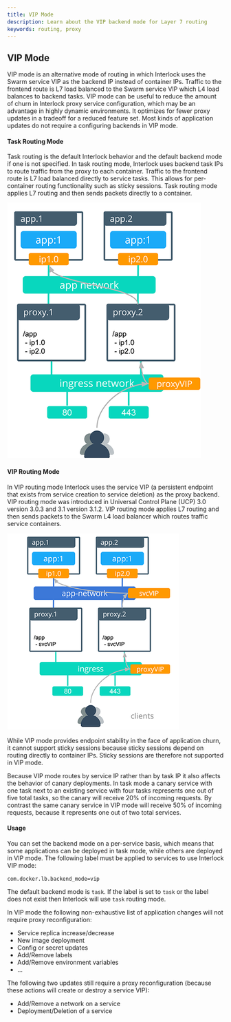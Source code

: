 ```yaml
---
title: VIP Mode
description: Learn about the VIP backend mode for Layer 7 routing
keywords: routing, proxy
---
```


## VIP Mode

VIP mode is an alternative mode of routing in which Interlock uses the Swarm service VIP as the backend IP instead of container IPs.
Traffic to the frontend route is L7 load balanced to the Swarm service VIP which L4 load balances to backend tasks.
VIP mode can be useful to reduce the amount of churn in Interlock proxy service configuration, which may be an advantage in highly dynamic environments.
It optimizes for fewer proxy updates in a tradeoff for a reduced feature set.
Most kinds of application updates do not require a configuring backends in VIP mode.

#### Task Routing Mode

Task routing is the default Interlock behavior and the default backend mode if one is not specified.
In task routing mode, Interlock uses backend task IPs to route traffic from the proxy to each container.
Traffic to the frontend route is L7 load balanced directly to service tasks.
This allows for per-container routing functionality such as sticky sessions.
Task routing mode applies L7 routing and then sends packets directly to a container.


![task mode](../../images/interlock-task-mode.png)

#### VIP Routing Mode

In VIP routing mode Interlock uses the service VIP (a persistent endpoint that exists from service creation to service deletion) as the proxy backend.
VIP routing mode was introduced in Universal Control Plane (UCP) 3.0 version 3.0.3 and 3.1 version 3.1.2.
VIP routing mode applies L7 routing and then sends packets to the Swarm L4 load balancer which routes traffic service containers.


![vip mode](../../images/interlock-vip-mode.png)

While VIP mode provides endpoint stability in the face of application churn, it cannot support sticky sessions because sticky sessions depend on routing directly to container IPs.
Sticky sessions are therefore not supported in VIP mode.

Because VIP mode routes by service IP rather than by task IP it also affects the behavior of canary deployments.
In task mode a canary service with one task next to an existing service with four tasks represents one out of five total tasks, so the canary will receive 20% of incoming requests.
By contrast the same canary service in VIP mode will receive 50% of incoming requests, because it represents one out of two total services.

#### Usage

You can set the backend mode on a per-service basis, which means that some applications can be deployed in task mode, while others are deployed in VIP mode.
The following label must be applied to services to use Interlock VIP mode:

```
com.docker.lb.backend_mode=vip
```

The default backend mode is `task`.
If the label is set to `task` or the label does not exist then Interlock will use `task` routing mode.

In VIP mode the following non-exhaustive list of application changes will not require proxy reconfiguration:

- Service replica increase/decrease
- New image deployment
- Config or secret updates
- Add/Remove labels
- Add/Remove environment variables
- ...

The following two updates still require a proxy reconfiguration (because these actions will create or destroy a service VIP):

- Add/Remove a network on a service
- Deployment/Deletion of a service
